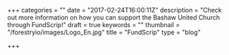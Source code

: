 +++
categories = ""
date = "2017-02-24T16:00:11Z"
description = "Check out more information on how you can support the Bashaw United Church through FundScrip!"
draft = true
keywords = ""
thumbnail = "/forestryio/images/Logo_En.jpg"
title = "FundScrip"
type = "blog"

+++
